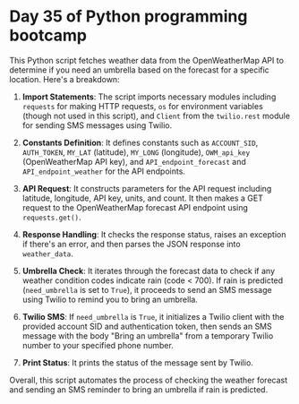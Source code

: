 # Day 35 of Python programming bootcamp

This Python script fetches weather data from the OpenWeatherMap API to determine if you need an umbrella based on the forecast for a specific location. Here's a breakdown:

1. **Import Statements**: The script imports necessary modules including `requests` for making HTTP requests, `os` for environment variables (though not used in this script), and `Client` from the `twilio.rest` module for sending SMS messages using Twilio.

2. **Constants Definition**: It defines constants such as `ACCOUNT_SID`, `AUTH_TOKEN`, `MY_LAT` (latitude), `MY_LONG` (longitude), `OWM_api_key` (OpenWeatherMap API key), and `API_endpoint_forecast` and `API_endpoint_weather` for the API endpoints.

3. **API Request**: It constructs parameters for the API request including latitude, longitude, API key, units, and count. It then makes a GET request to the OpenWeatherMap forecast API endpoint using `requests.get()`.

4. **Response Handling**: It checks the response status, raises an exception if there's an error, and then parses the JSON response into `weather_data`.

5. **Umbrella Check**: It iterates through the forecast data to check if any weather condition codes indicate rain (code < 700). If rain is predicted (`need_umbrella` is set to `True`), it proceeds to send an SMS message using Twilio to remind you to bring an umbrella.

6. **Twilio SMS**: If `need_umbrella` is `True`, it initializes a Twilio client with the provided account SID and authentication token, then sends an SMS message with the body "Bring an umbrella" from a temporary Twilio number to your specified phone number.

7. **Print Status**: It prints the status of the message sent by Twilio.

Overall, this script automates the process of checking the weather forecast and sending an SMS reminder to bring an umbrella if rain is predicted.
